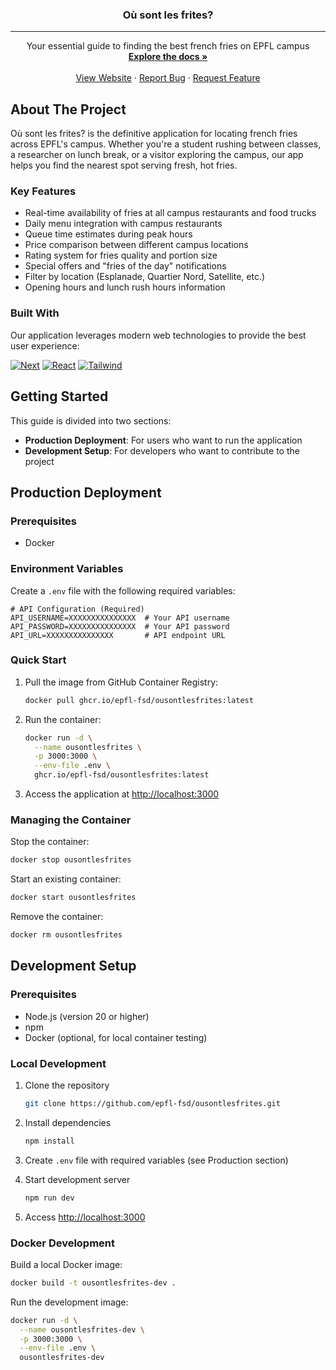 <a id="readme-top"></a>

<div align="center">
  <h3 align="center">Où sont les frites?</h3>
  <hr>

  <p align="center">
    Your essential guide to finding the best french fries on EPFL campus
    <br />
    <a href="https://github.com/epfl-fsd/ousontlesfrites"><strong>Explore the docs »</strong></a>
    <br />
    <br />
    <a href="https://ousontlesfrites.epfl.ch">View Website</a>
    ·
    <a href="https://github.com/epfl-fsd/ousontlesfrites/issues/new?labels=bug&template=bug-report---.md">Report Bug</a>
    ·
    <a href="https://github.com/epfl-fsd/ousontlesfrites/issues/new?labels=enhancement&template=feature-request---.md">Request Feature</a>
  </p>
</div>

## About The Project

Où sont les frites? is the definitive application for locating french fries across EPFL's campus. Whether you're a student rushing between classes, a researcher on lunch break, or a visitor exploring the campus, our app helps you find the nearest spot serving fresh, hot fries.

### Key Features

-   Real-time availability of fries at all campus restaurants and food trucks
-   Daily menu integration with campus restaurants
-   Queue time estimates during peak hours
-   Price comparison between different campus locations
-   Rating system for fries quality and portion size
-   Special offers and "fries of the day" notifications
-   Filter by location (Esplanade, Quartier Nord, Satellite, etc.)
-   Opening hours and lunch rush hours information

### Built With

Our application leverages modern web technologies to provide the best user experience:

[![Next][Next.js]][Next-url]
[![React][React.js]][React-url]
[![Tailwind][Tailwind.css]][Tailwind-url]

## Getting Started

This guide is divided into two sections:

-   **Production Deployment**: For users who want to run the application
-   **Development Setup**: For developers who want to contribute to the project

## Production Deployment

### Prerequisites

-   Docker

### Environment Variables

Create a `.env` file with the following required variables:

```env
# API Configuration (Required)
API_USERNAME=XXXXXXXXXXXXXXX  # Your API username
API_PASSWORD=XXXXXXXXXXXXXXX  # Your API password
API_URL=XXXXXXXXXXXXXXX       # API endpoint URL
```

### Quick Start

1. Pull the image from GitHub Container Registry:

    ```sh
    docker pull ghcr.io/epfl-fsd/ousontlesfrites:latest
    ```

2. Run the container:

    ```sh
    docker run -d \
      --name ousontlesfrites \
      -p 3000:3000 \
      --env-file .env \
      ghcr.io/epfl-fsd/ousontlesfrites:latest
    ```

3. Access the application at [http://localhost:3000](http://localhost:3000)

### Managing the Container

Stop the container:

```sh
docker stop ousontlesfrites
```

Start an existing container:

```sh
docker start ousontlesfrites
```

Remove the container:

```sh
docker rm ousontlesfrites
```

## Development Setup

### Prerequisites

-   Node.js (version 20 or higher)
-   npm
-   Docker (optional, for local container testing)

### Local Development

1. Clone the repository

    ```sh
    git clone https://github.com/epfl-fsd/ousontlesfrites.git
    ```

2. Install dependencies

    ```sh
    npm install
    ```

3. Create `.env` file with required variables (see Production section)

4. Start development server

    ```sh
    npm run dev
    ```

5. Access [http://localhost:3000](http://localhost:3000)

### Docker Development

Build a local Docker image:

```sh
docker build -t ousontlesfrites-dev .
```

Run the development image:

```sh
docker run -d \
  --name ousontlesfrites-dev \
  -p 3000:3000 \
  --env-file .env \
  ousontlesfrites-dev
```

[Next.js]: https://img.shields.io/badge/next.js-000000?style=for-the-badge&logo=nextdotjs&logoColor=white
[Next-url]: https://nextjs.org/
[React.js]: https://img.shields.io/badge/React-20232A?style=for-the-badge&logo=react&logoColor=61DAFB
[React-url]: https://reactjs.org/
[Tailwind.css]: https://img.shields.io/badge/Tailwind_CSS-38B2AC?style=for-the-badge&logo=tailwind-css&logoColor=white
[Tailwind-url]: https://tailwindcss.com/
